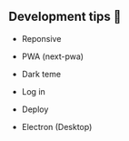 ## Development tips :rocket:

- Reponsive

- PWA (next-pwa)

- Dark teme

- Log in

- Deploy

- Electron (Desktop)
<!--
  [how to deploy](https://www.notion.so/Deploy-Podcastr-2142f78ad75c4b32b2e4dc9e22c46189)
-->
